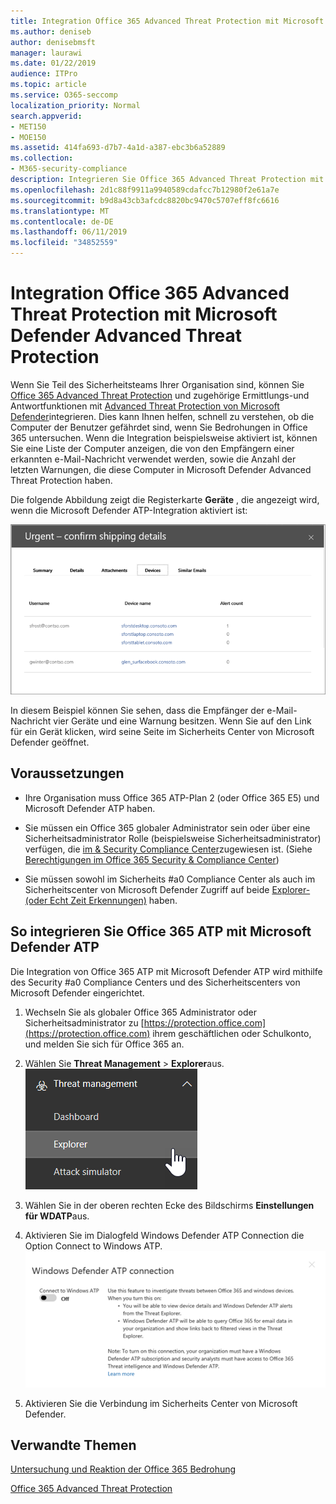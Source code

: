 ```yaml
---
title: Integration Office 365 Advanced Threat Protection mit Microsoft Defender Advanced Threat Protection
ms.author: deniseb
author: denisebmsft
manager: laurawi
ms.date: 01/22/2019
audience: ITPro
ms.topic: article
ms.service: O365-seccomp
localization_priority: Normal
search.appverid:
- MET150
- MOE150
ms.assetid: 414fa693-d7b7-4a1d-a387-ebc3b6a52889
ms.collection:
- M365-security-compliance
description: Integrieren Sie Office 365 Advanced Threat Protection mit Microsoft Defender Advanced Threat Protection, um detaillierte Informationen zur Bedrohungs Verwaltung zu erhalten.
ms.openlocfilehash: 2d1c88f9911a9940589cdafcc7b12980f2e61a7e
ms.sourcegitcommit: b9d8a43cb3afcdc8820bc9470c5707eff8fc6616
ms.translationtype: MT
ms.contentlocale: de-DE
ms.lasthandoff: 06/11/2019
ms.locfileid: "34852559"
---
```

# <a name="integrate-office-365-advanced-threat-protection-with-microsoft-defender-advanced-threat-protection"></a>Integration Office 365 Advanced Threat Protection mit Microsoft Defender Advanced Threat Protection

Wenn Sie Teil des Sicherheitsteams Ihrer Organisation sind, können Sie [Office 365 Advanced Threat Protection](office-365-atp.md) und zugehörige Ermittlungs-und Antwortfunktionen mit [Advanced Threat Protection von Microsoft Defender](https://docs.microsoft.com/windows/security/threat-protection/microsoft-defender-atp/microsoft-defender-advanced-threat-protection)integrieren. Dies kann Ihnen helfen, schnell zu verstehen, ob die Computer der Benutzer gefährdet sind, wenn Sie Bedrohungen in Office 365 untersuchen. Wenn die Integration beispielsweise aktiviert ist, können Sie eine Liste der Computer anzeigen, die von den Empfängern einer erkannten e-Mail-Nachricht verwendet werden, sowie die Anzahl der letzten Warnungen, die diese Computer in Microsoft Defender Advanced Threat Protection haben.
  
Die folgende Abbildung zeigt die Registerkarte **Geräte** , die angezeigt wird, wenn die Microsoft Defender ATP-Integration aktiviert ist:
  
![Wenn Microsoft Defender ATP aktiviert ist, können Sie eine Liste der Computer mit Warnungen anzeigen.](media/fec928ea-8f0c-44d7-80b9-a2e0a8cd4e89.PNG)
  
In diesem Beispiel können Sie sehen, dass die Empfänger der e-Mail-Nachricht vier Geräte und eine Warnung besitzen. Wenn Sie auf den Link für ein Gerät klicken, wird seine Seite im Sicherheits Center von Microsoft Defender geöffnet.
  
## <a name="requirements"></a>Voraussetzungen

- Ihre Organisation muss Office 365 ATP-Plan 2 (oder Office 365 E5) und Microsoft Defender ATP haben.
    
- Sie müssen ein Office 365 globaler Administrator sein oder über eine Sicherheitsadministrator Rolle (beispielsweise Sicherheitsadministrator) verfügen, die [im &amp; Security Compliance Center](https://protection.office.com)zugewiesen ist. (Siehe [Berechtigungen im Office 365 Security &amp; Compliance Center](permissions-in-the-security-and-compliance-center.md))
    
- Sie müssen sowohl im Sicherheits #a0 Compliance Center als auch im Sicherheitscenter von Microsoft Defender Zugriff auf beide [Explorer-(oder Echt Zeit Erkennungen)](threat-explorer.md) haben.
    
## <a name="to-integrate-office-365-atp-with-microsoft-defender-atp"></a>So integrieren Sie Office 365 ATP mit Microsoft Defender ATP

Die Integration von Office 365 ATP mit Microsoft Defender ATP wird mithilfe des Security #a0 Compliance Centers und des Sicherheitscenters von Microsoft Defender eingerichtet.
  
1. Wechseln Sie als globaler Office 365 Administrator oder Sicherheitsadministrator zu [https://protection.office.com](https://protection.office.com) ihrem geschäftlichen oder Schulkonto, und melden Sie sich für Office 365 an.
    
2. Wählen Sie **Threat Management** \> **Explorer**aus.<br>![Explorer im Menü "Threat Management"](media/ThreatMgmt-Explorer-nav.png)<br>
    
3. Wählen Sie in der oberen rechten Ecke des Bildschirms **Einstellungen für WDATP**aus.
    
4. Aktivieren Sie im Dialogfeld Windows Defender ATP Connection die Option Connect to Windows ATP.<br>![Microsoft Defender ATP-Verbindung](media/Explorer-WDATPConnection-dialog.png)<br>
    
5. Aktivieren Sie die Verbindung im Sicherheits Center von Microsoft Defender.

  
## <a name="related-topics"></a>Verwandte Themen

[Untersuchung und Reaktion der Office 365 Bedrohung](office-365-ti.md)
  
[Office 365 Advanced Threat Protection](office-365-atp.md)
  

